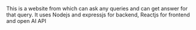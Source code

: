 This is a website from which can ask any queries and can get answer for that query.
It uses Nodejs and expressjs for backend, Reactjs for frontend and open AI API
